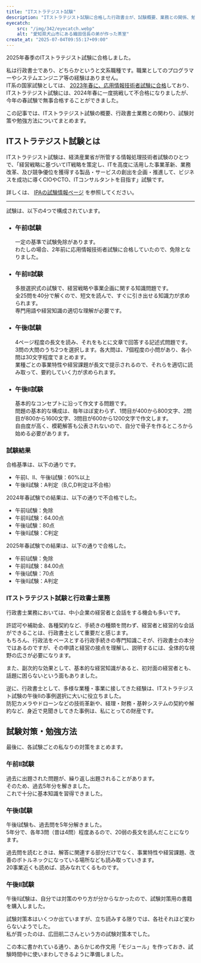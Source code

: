 ```yaml
---
title: "ITストラテジスト試験"
description: "ITストラテジスト試験に合格した行政書士が、試験概要、業務との関係、勉強方法など合格体験談をまとめました。"
eyecatch: 
    src: "/img/342/eyecatch.webp"
    alt: "愛知県犬山市にある織田信長の弟が作った茶室"
create_at: "2025-07-04T09:55:17+09:00"
---
```


2025年春季のITストラテジスト試験に合格しました。

私は行政書士であり、どちらかというと文系職種です。職業としてのプログラマーやシステムエンジニア等の経験はありません。  
IT系の国家試験としては、 [2023年春に、応用情報技術者試験に合格](/archives/54.html)しており、ITストラテジスト試験には、2024年春に一度挑戦して不合格になりましたが、今年の春試験で無事合格することができました。

この記事では、ITストラテジスト試験の概要、行政書士業務との関わり、試験対策や勉強方法についてまとめます。

## ITストラテジスト試験とは

ITストラテジスト試験は、経済産業省が所管する情報処理技術者試験のひとつで、「経営戦略に基づいてIT戦略を策定し、ITを高度に活用した事業革新、業務改革、及び競争優位を獲得する製品・サービスの創出を企画・推進して、ビジネスを成功に導くCIOやCTO、ITコンサルタントを目指す」試験です。

詳しくは、 [IPAの試験情報ページ](https://www.ipa.go.jp/shiken/kubun/st.html) を参照してください。

---

試験は、以下の4つで構成されています。

- ### 午前I試験
    一定の基準で試験免除があります。  
    わたしの場合、2年前に応用情報技術者試験に合格していたので、免除となりました。

- ### 午前II試験
    多肢選択式の試験で、経営戦略や事業企画に関する知識問題です。  
    全25問を40分で解くので、短文を読んで、すぐに引き出せる知識力が求められます。  
    専門用語や経営知識の適切な理解が必要です。

- ### 午後I試験
    4ページ程度の長文を読み、それをもとに文章で回答する記述式問題です。  
    3問の大問のうち2つを選択します。各大問は、7個程度の小問があり、各小問は30文字程度でまとめます。  
    業種ごとの事業特性や経営課題が長文で提示されるので、それらを適切に読み取って、要約していく力が求められます。

- ### 午後II試験
    基本的なコンセプトに沿って作文する問題です。  
    問題の基本的な構成は、毎年ほぼ変わらず、1問目が400から800文字、2問目が800から1600文字、3問目が600から1200文字で作文します。  
    自由度が高く、模範解答も公表されないので、自分で骨子を作るところから始める必要があります。

### 試験結果

合格基準は、以下の通りです。

- 午前I、II、午後I試験：60%以上
- 午後II試験：A判定（B,C,D判定は不合格）

2024年春試験での結果は、以下の通りで不合格でした。

- 午前I試験：免除
- 午前II試験：64.00点
- 午後I試験：80点
- 午後II試験：C判定

2025年春試験での結果は、以下の通りで合格した。

- 午前I試験：免除
- 午前II試験：84.00点
- 午後I試験：70点
- 午後II試験：A判定

### ITストラテジスト試験と行政書士業務

行政書士業務においては、中小企業の経営者と会話をする機会も多いです。

許認可や補助金、各種契約など、手続きの種類を問わず、経営者と経営的な会話ができることは、行政書士として重要だと感じます。  
もちろん、行政法をベースとする行政手続きの専門知識こそが、行政書士の本分ではあるのですが、その申請と経営の接点を理解し、説明するには、全体的な視野の広さが必要になります。

また、副次的な効果として、基本的な経営知識があると、初対面の経営者とも、話題に困らないという面もありました。

逆に、行政書士として、多様な業種・事業に接してきた経験は、ITストラテジスト試験の午後IIの事例選択に大いに役立ちました。  
防犯カメラやドローンなどの技術革新や、経理・財務・基幹システムの契約や解約など、身近で見聞きしてきた事例は、私にとっての財産です。

## 試験対策・勉強方法

最後に、各試験ごとの私なりの対策をまとめます。

### 午前II試験

過去に出題された問題が、繰り返し出題されることがあります。  
そのため、過去5年分を解きました。  
これで十分に基本知識を習得できました。

### 午後I試験

午後I試験も、過去問を5年分解きました。  
5年分で、各年3問（昔は4問）程度あるので、20弱の長文を読んだことになります。

過去問を読むときは、解答に関連する部分だけでなく、事業特性や経営課題、改善のボトルネックになっている場所なども読み取っていきます。  
20事業近くも読めば、読みなれてくるものです。

### 午後II試験

午後II試験は、自分では対策のやり方が分からなかったので、試験対策用の書籍を購入しました。

試験対策本はいくつか出ていますが、立ち読みする限りでは、各社それほど変わらないようでした。  
私が買ったのは、広田航二さんという方の試験対策本でした。

この本に書かれている通り、あらかじめ作文用「モジュール」を作っておき、試験時間中に使いまわしできるように準備しました。
